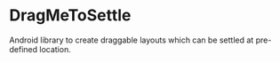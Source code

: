 # DragMeToSettle
Android library to create draggable layouts which can be settled at pre-defined location.
